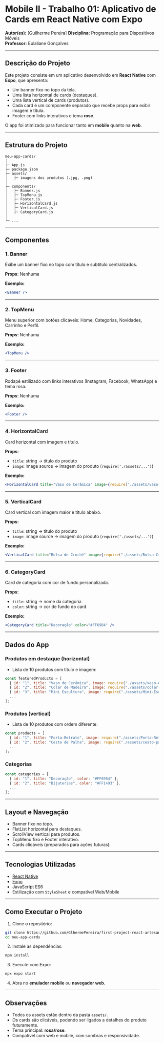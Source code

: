 # Mobile II - Trabalho 01: Aplicativo de Cards em React Native com Expo


**Autor(es):** \[Guilherme Pereira]
**Disciplina:** Programação para Dispositivos Móveis  
**Professor:** Eulaliane Gonçalves

---

## Descrição do Projeto

Este projeto consiste em um aplicativo desenvolvido em **React Native** com **Expo**, que apresenta:

* Um banner fixo no topo da tela.
* Uma lista horizontal de cards (destaques).
* Uma lista vertical de cards (produtos).
* Cada card é um componente separado que recebe props para exibir imagem e título.
* Footer com links interativos e tema **rose**.

O app foi otimizado para funcionar tanto em **mobile** quanto na **web**.

---

## Estrutura do Projeto

```
meu-app-cards/
│
├─ App.js
├─ package.json
├─ assets/
│   ├─ imagens dos produtos (.jpg, .png)
│
├─ components/
│   ├─ Banner.js
│   ├─ TopMenu.js
│   ├─ Footer.js
│   ├─ HorizontalCard.js
│   ├─ VerticalCard.js
│   ├─ CategoryCard.js
│
└─ ...
```

---

## Componentes

### 1. Banner

Exibe um banner fixo no topo com título e subtítulo centralizados.

**Props:** Nenhuma

**Exemplo:**

```jsx
<Banner />
```

---

### 2. TopMenu

Menu superior com botões clicáveis: Home, Categorias, Novidades, Carrinho e Perfil.

**Props:** Nenhuma

**Exemplo:**

```jsx
<TopMenu />
```

---

### 3. Footer

Rodapé estilizado com links interativos (Instagram, Facebook, WhatsApp) e tema rosa.

**Props:** Nenhuma

**Exemplo:**

```jsx
<Footer />
```

---

### 4. HorizontalCard

Card horizontal com imagem e título.

**Props:**

* `title`: string → título do produto
* `image`: image source → imagem do produto (`require('./assets/...')`)

**Exemplo:**

```jsx
<HorizontalCard title="Vaso de Cerâmica" image={require("./assets/vaso-de-ceramica.jpg")} />
```

---

### 5. VerticalCard

Card vertical com imagem maior e título abaixo.

**Props:**

* `title`: string → título do produto
* `image`: image source → imagem do produto (`require('./assets/...')`)

**Exemplo:**

```jsx
<VerticalCard title="Bolsa de Crochê" image={require("./assets/Bolsa-Crochê.jpg")} />
```

---

### 6. CategoryCard

Card de categoria com cor de fundo personalizada.

**Props:**

* `title`: string → nome da categoria
* `color`: string → cor de fundo do card

**Exemplo:**

```jsx
<CategoryCard title="Decoração" color="#FF69B4" />
```

---

## Dados do App

### Produtos em destaque (horizontal)

* Lista de 10 produtos com título e imagem:

```javascript
const featuredProducts = [
  { id: "1", title: "Vaso de Cerâmica", image: require("./assets/vaso-de-ceramica.jpg") },
  { id: "2", title: "Colar de Madeira", image: require("./assets/colar-de-madeira.jpg") },
  { id: "3", title: "Mini Escultura", image: require("./assets/Mini-Escultura.jpg") },
  ...
];
```

### Produtos (vertical)

* Lista de 10 produtos com ordem diferente:

```javascript
const products = [
  { id: "1", title: "Porta-Retrato", image: require("./assets/Porta-Retrato.jpg") },
  { id: "2", title: "Cesto de Palha", image: require("./assets/cesto-palha.jpg") },
  ...
];
```

### Categorias

```javascript
const categories = [
  { id: "1", title: "Decoração", color: "#FF69B4" },
  { id: "2", title: "Bijuterias", color: "#FF1493" },
  ...
];
```

---

## Layout e Navegação

* Banner fixo no topo.
* FlatList horizontal para destaques.
* ScrollView vertical para produtos.
* TopMenu fixo e Footer interativo.
* Cards clicáveis (preparados para ações futuras).

---

## Tecnologias Utilizadas

* [React Native](https://reactnative.dev/)
* [Expo](https://expo.dev/)
* JavaScript ES6
* Estilização com `StyleSheet` e compatível Web/Mobile

---

## Como Executar o Projeto

1. Clone o repositório:

```bash
git clone https://github.com/GlhermePereira/first-project-react-artesanato
cd meu-app-cards
```

2. Instale as dependências:

```bash
npm install
```

3. Execute com Expo:

```bash
npx expo start
```

4. Abra no **emulador mobile** ou **navegador web**.

---

## Observações

* Todos os assets estão dentro da pasta `assets/`.
* Os cards são clicáveis, podendo ser ligados a detalhes do produto futuramente.
* Tema principal: **rosa/rose**.
* Compatível com web e mobile, com sombras e responsividade.
